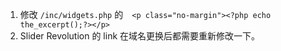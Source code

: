 1. 修改 `/inc/widgets.php` 的　`<p class="no-margin"><?php echo the_excerpt();?></p>`
2. Slider Revolution 的 link 在域名更换后都需要重新修改一下。